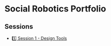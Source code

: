 <link rel="stylesheet" href="css/index.css">

# Social Robotics Portfolio


## Sessions

<div class="links posts">
	
* [1️⃣ Session 1 - Design Tools](2024/05/session1.md)<small>
	
</div>
